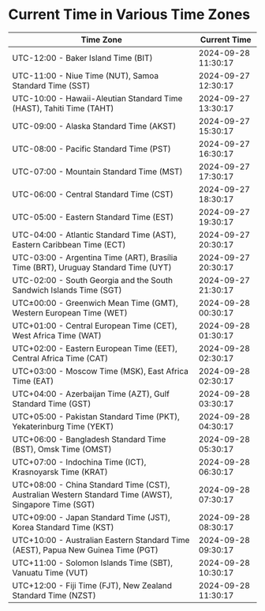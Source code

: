 # Current Time in Various Time Zones

| Time Zone | Current Time |
|-----------|--------------|
| UTC-12:00 - Baker Island Time (BIT) | 2024-09-28 11:30:17 |
| UTC-11:00 - Niue Time (NUT), Samoa Standard Time (SST) | 2024-09-27 12:30:17 |
| UTC-10:00 - Hawaii-Aleutian Standard Time (HAST), Tahiti Time (TAHT) | 2024-09-27 13:30:17 |
| UTC-09:00 - Alaska Standard Time (AKST) | 2024-09-27 15:30:17 |
| UTC-08:00 - Pacific Standard Time (PST) | 2024-09-27 16:30:17 |
| UTC-07:00 - Mountain Standard Time (MST) | 2024-09-27 17:30:17 |
| UTC-06:00 - Central Standard Time (CST) | 2024-09-27 18:30:17 |
| UTC-05:00 - Eastern Standard Time (EST) | 2024-09-27 19:30:17 |
| UTC-04:00 - Atlantic Standard Time (AST), Eastern Caribbean Time (ECT) | 2024-09-27 20:30:17 |
| UTC-03:00 - Argentina Time (ART), Brasília Time (BRT), Uruguay Standard Time (UYT) | 2024-09-27 20:30:17 |
| UTC-02:00 - South Georgia and the South Sandwich Islands Time (SGT) | 2024-09-27 21:30:17 |
| UTC±00:00 - Greenwich Mean Time (GMT), Western European Time (WET) | 2024-09-28 00:30:17 |
| UTC+01:00 - Central European Time (CET), West Africa Time (WAT) | 2024-09-28 01:30:17 |
| UTC+02:00 - Eastern European Time (EET), Central Africa Time (CAT) | 2024-09-28 02:30:17 |
| UTC+03:00 - Moscow Time (MSK), East Africa Time (EAT) | 2024-09-28 02:30:17 |
| UTC+04:00 - Azerbaijan Time (AZT), Gulf Standard Time (GST) | 2024-09-28 03:30:17 |
| UTC+05:00 - Pakistan Standard Time (PKT), Yekaterinburg Time (YEKT) | 2024-09-28 04:30:17 |
| UTC+06:00 - Bangladesh Standard Time (BST), Omsk Time (OMST) | 2024-09-28 05:30:17 |
| UTC+07:00 - Indochina Time (ICT), Krasnoyarsk Time (KRAT) | 2024-09-28 06:30:17 |
| UTC+08:00 - China Standard Time (CST), Australian Western Standard Time (AWST), Singapore Time (SGT) | 2024-09-28 07:30:17 |
| UTC+09:00 - Japan Standard Time (JST), Korea Standard Time (KST) | 2024-09-28 08:30:17 |
| UTC+10:00 - Australian Eastern Standard Time (AEST), Papua New Guinea Time (PGT) | 2024-09-28 09:30:17 |
| UTC+11:00 - Solomon Islands Time (SBT), Vanuatu Time (VUT) | 2024-09-28 10:30:17 |
| UTC+12:00 - Fiji Time (FJT), New Zealand Standard Time (NZST) | 2024-09-28 11:30:17 |
